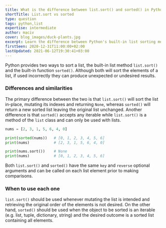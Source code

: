 ```yaml
---
title: What is the difference between list.sort() and sorted() in Python?
shortTitle: List.sort vs sorted
type: question
tags: python,list
expertise: intermediate
author: maciv
cover: blog_images/duck-plants.jpg
excerpt: Learn the difference between Python's built-in list sorting methods and when one is preferred over the other.
firstSeen: 2020-12-31T11:00:00+02:00
lastUpdated: 2021-06-12T19:30:41+03:00
---
```


Python provides two ways to sort a list, the built-in list method `list.sort()` and the built-in function `sorted()`. Although both will sort the elements of a list, if used incorrectly they can produce unexpected or undesired results.

### Differences and similarities

The primary difference between the two is that `list.sort()` will sort the list in-place, mutating its indexes and returning `None`, whereas `sorted()` will return a new sorted list leaving the original list unchanged. Another difference is that `sorted()` accepts any iterable while `list.sort()` is a method of the `list` class and can only be used with lists.

```py
nums = [2, 3, 1, 5, 6, 4, 0]

print(sorted(nums))   # [0, 1, 2, 3, 4, 5, 6]
print(nums)           # [2, 3, 1, 5, 6, 4, 0]

print(nums.sort())    # None
print(nums)           # [0, 1, 2, 3, 4, 5, 6]
```

Both `list.sort()` and `sorted()` have the same `key` and `reverse` optional arguments and can be called on each list element prior to making comparisons.

### When to use each one

`list.sort()` should be used whenever mutating the list is intended and retrieving the original order of the elements is not desired. On the other hand, `sorted()` should be used when the object to be sorted is an iterable (e.g. list, tuple, dictionary, string) and the desired outcome is a sorted list containing all elements.
